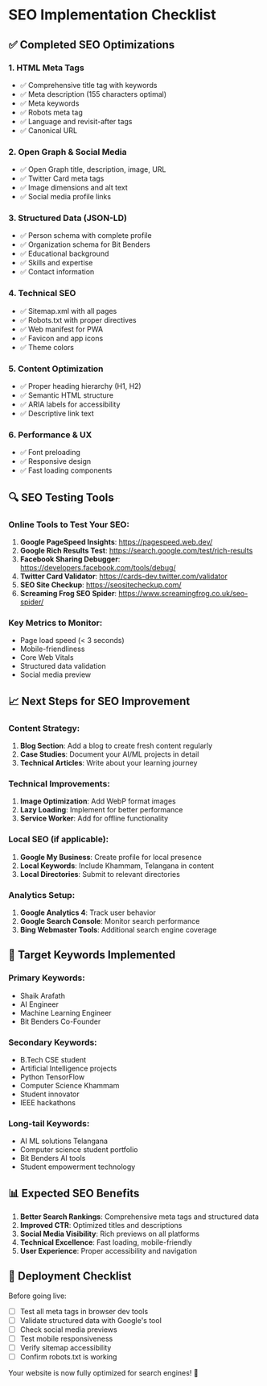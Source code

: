 # SEO Implementation Checklist

## ✅ Completed SEO Optimizations

### 1. **HTML Meta Tags**
- ✅ Comprehensive title tag with keywords
- ✅ Meta description (155 characters optimal)
- ✅ Meta keywords
- ✅ Robots meta tag
- ✅ Language and revisit-after tags
- ✅ Canonical URL

### 2. **Open Graph & Social Media**
- ✅ Open Graph title, description, image, URL
- ✅ Twitter Card meta tags
- ✅ Image dimensions and alt text
- ✅ Social media profile links

### 3. **Structured Data (JSON-LD)**
- ✅ Person schema with complete profile
- ✅ Organization schema for Bit Benders
- ✅ Educational background
- ✅ Skills and expertise
- ✅ Contact information

### 4. **Technical SEO**
- ✅ Sitemap.xml with all pages
- ✅ Robots.txt with proper directives
- ✅ Web manifest for PWA
- ✅ Favicon and app icons
- ✅ Theme colors

### 5. **Content Optimization**
- ✅ Proper heading hierarchy (H1, H2)
- ✅ Semantic HTML structure
- ✅ ARIA labels for accessibility
- ✅ Descriptive link text

### 6. **Performance & UX**
- ✅ Font preloading
- ✅ Responsive design
- ✅ Fast loading components

## 🔍 SEO Testing Tools

### Online Tools to Test Your SEO:
1. **Google PageSpeed Insights**: https://pagespeed.web.dev/
2. **Google Rich Results Test**: https://search.google.com/test/rich-results
3. **Facebook Sharing Debugger**: https://developers.facebook.com/tools/debug/
4. **Twitter Card Validator**: https://cards-dev.twitter.com/validator
5. **SEO Site Checkup**: https://seositecheckup.com/
6. **Screaming Frog SEO Spider**: https://www.screamingfrog.co.uk/seo-spider/

### Key Metrics to Monitor:
- Page load speed (< 3 seconds)
- Mobile-friendliness
- Core Web Vitals
- Structured data validation
- Social media preview

## 📈 Next Steps for SEO Improvement

### Content Strategy:
1. **Blog Section**: Add a blog to create fresh content regularly
2. **Case Studies**: Document your AI/ML projects in detail
3. **Technical Articles**: Write about your learning journey

### Technical Improvements:
1. **Image Optimization**: Add WebP format images
2. **Lazy Loading**: Implement for better performance
3. **Service Worker**: Add for offline functionality

### Local SEO (if applicable):
1. **Google My Business**: Create profile for local presence
2. **Local Keywords**: Include Khammam, Telangana in content
3. **Local Directories**: Submit to relevant directories

### Analytics Setup:
1. **Google Analytics 4**: Track user behavior
2. **Google Search Console**: Monitor search performance
3. **Bing Webmaster Tools**: Additional search engine coverage

## 🎯 Target Keywords Implemented

### Primary Keywords:
- Shaik Arafath
- AI Engineer
- Machine Learning Engineer
- Bit Benders Co-Founder

### Secondary Keywords:
- B.Tech CSE student
- Artificial Intelligence projects
- Python TensorFlow
- Computer Science Khammam
- Student innovator
- IEEE hackathons

### Long-tail Keywords:
- AI ML solutions Telangana
- Computer science student portfolio
- Bit Benders AI tools
- Student empowerment technology

## 📊 Expected SEO Benefits

1. **Better Search Rankings**: Comprehensive meta tags and structured data
2. **Improved CTR**: Optimized titles and descriptions
3. **Social Media Visibility**: Rich previews on all platforms
4. **Technical Excellence**: Fast loading, mobile-friendly
5. **User Experience**: Proper accessibility and navigation

## 🚀 Deployment Checklist

Before going live:
- [ ] Test all meta tags in browser dev tools
- [ ] Validate structured data with Google's tool
- [ ] Check social media previews
- [ ] Test mobile responsiveness
- [ ] Verify sitemap accessibility
- [ ] Confirm robots.txt is working

Your website is now fully optimized for search engines! 🎉
